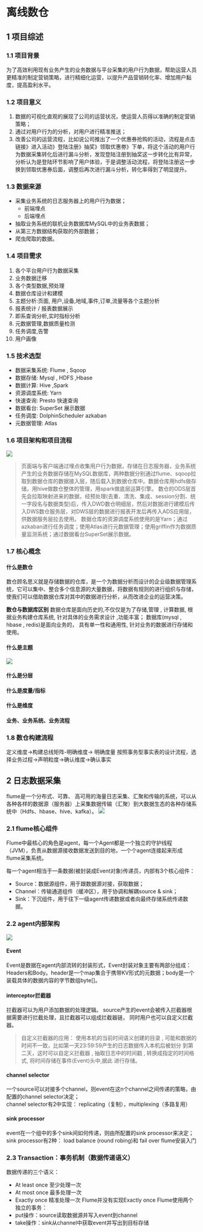 # 离线数仓
## 1 项目综述
### 1.1 项目背景
为了高效利用现有业务产生的业务数据与平台采集的用户行为数据，帮助运营人员更精准的制定营销策略，进行精细化运营，以提升产品营销转化率、增加用户黏度，提高盈利水平。

### 1.2 项目意义
1. 数据的可视化直观的展现了公司的运营状况，使运营人员得以准确的制定营销策略；
2. 通过对用户行为的分析，对用户进行精准推送；
3. 改善公司的运营流程，比如说公司推出了一个优惠券抢购的活动，流程是点击链接》进入活动》登陆注册》抽奖》领取优惠劵》下单，将这个活动的用户行为数据采集转化后进行漏斗分析，发现登陆注册到抽奖这一步转化比有异常，分析认为是登陆环节影响了用户体验，于是调整活动流程，将登陆注册这一步换到领取优惠券后面，调整后再次进行漏斗分析，转化率得到了明显提升。

### 1.3 数据来源
- 采集业务系统的日志服务器上的用户行为数据；
  - 前端埋点
  - 后端埋点
- 抽取业务系统的联机业务数据库MySQL中的业务表数据；
- 从第三方数据结构获取的外部数据；
- 爬虫爬取的数据。

### 1.4 项目需求
1. 各个平台用户行为数据采集
2. 业务数据迁移
3. 各个类型数据,预处理
4. 数据仓库设计和建模
5. 主题分析:页面, 用户,设备,地域,事件,订单,流量等各个主题分析
6. 报表统计 / 报表数据展示
7. 即系查询分析,实时指标分析
8. 元数据管理,数据质量检测
9. 任务调度,告警
10. 用户画像

### 1.5 技术选型
- 数据采集系统: Flume , Sqoop
- 数据存储: Mysql , HDFS ,Hbase
- 数据计算: Hive ,Spark
- 资源调度系统: Yarn
- 快速查询: Presto    快速查询
- 数据看台: SuperSet  展示数据
- 任务调度:  DolphinScheduler    azkaban 
- 元数据管理: Atlas 

### 1.6 项目架构和项目流程
![](离线数仓_img/2022-07-16-20-25-12.png)
> 页面端与客户端通过埋点收集用户行为数据，存储在日志服务器，业务系统产生的业务数据存储在MySQL数据库，两种数据分别通过flume、sqoop拉取到数据仓库的数据接入层，随后载入到数据仓库中。数据仓库用hdfs做存储，用hive做数仓整体的管理，用spark做底层运算引擎。
> 数仓的ODS层首先会拉取映射进来的数据，经预处理(去重、清洗、集成、session分割、统一字段名与数据类型)后，传入DWD数仓明细层，然后对数据进行建模后传入DWS数仓服务层，对DWS层的数据进行报表开发后再传入ADS应用层，供数据服务层拉去使用。
> 数据仓库的资源调度系统使用的是Yarn；通过azkaban进行任务调度；使用Atlas进行元数据管理；使用griffin作为数据质量监测系统；通过数据看台SuperSet展示数据。

### 1.7 核心概念
#### 什么是数仓
数仓顾名思义就是存储数据的仓库，是一个为数据分析而设计的企业级数据管理系统，它可以集中、整合多个信息源的大量数据，将数据有规则的进行组织与存储，使我们可以借助数据仓库对其中的数据进行分析，从而改进企业的运营决策。

**数仓与数据库区别**
数据仓库是面向历史的,不仅仅是为了存储,管理 , 计算数据, 根据业务构建仓库系统, 针对具体的业务需求设计 ,功能丰富；
数据库(mysql , hbase , redis)是面向业务的， 具有单一性和通用性, 针对业务的数据进行存储和使用。

#### 什么是主题
![](离线数仓_img/2022-07-17-20-53-47.png)
#### 什么是分层

#### 什么是度量/指标

#### 什么是维度

#### 业务、业务系统、业务流程

### 1.8 数仓构建流程
定义维度->构建总线矩阵-明确维度-> 明确度量
按照事务型事实表的设计流程，选择业务过程->声明粒度->确认维度->确认事实

## 2 日志数据采集
flume是一个分布式、可靠、 高可用的海量日志采集、汇聚和传输的系统，可以从各种各样的数据源（服务器）上采集数据传输（汇聚）到大数据生态的各种存储系统中（Hdfs、hbase、hive、kafka）。
![](离线数仓_img/2022-07-17-20-08-30.png)
### 2.1 flume核心组件
Flume中最核心的角色是agent，每一个Agent都是一个独立的守护线程（JVM），负责从数据源接收数据发送到目的地，一个个agent连接起来形成flume采集系统。

每一个agent相当于一条数据(被封装成Event对象)传递员，内部有3个核心组件： 
- Source：数据源组件，用于跟数据源对接，获取数据； 
- Channel：传输通道组件（缓冲区），用于协调和解耦source & sink；
- Sink：下沉组件，用于往下一级agent传递数据或者向最终存储系统传递数据。

### 2.2 agent内部架构
![](离线数仓_img/2022-07-17-20-13-02.png)

#### Event
Event是数据在agent内部流转的封装形式，Event封装对象主要有两部分组成：Headers和Body。header是一个map集合于携带KV形式的元数据；body是一个装载具体的数据内容的字节数组byte[]。

#### interceptor拦截器
拦截器可以为用户添加数据的处理逻辑。 
source产生的event会被传入拦截器根据需要进行拦截处理，且拦截器可以组成拦截器链，
同时用户也可以自定义拦截器。

> 自定义拦截器的应用：
> 使用本机的当前时间语义创建的目录 , 可能和数据的时间不一致，比如第一天23:59:59产生的日志数据传入本机后被划分
> 到第二天，这时可以自定义拦截器 , 抽取日志中的时间戳 , 转换成指定的时间格式, 将时间存储在事件(Event)头中,据此
> 进行存储。

#### channel selector
一个source可以对接多个channel，则event在这n个channel之间传递的策略，由配置的channel selector决定；  
channel selector有2中实现： replicating（复制），multiplexing（多路复用） 

#### sink processor
event在一个组中的多个sink间如何传递，则由所配置的sink processor来决定；
sink processor有2种： load balance (round robing)和 fail over 
flume安装入门

### 2.3 Transaction：事务机制（数据传递语义）
数据传递的三个语义：
-  At least once  至少处理一次
-  At most once  最多处理一次
- Exactly once    精准处理一次
Flume并没有实现Exactly once
Flume使用两个独立的事务：
-  put操作：source读取数据源并写入event到channel
-  take操作：sink从channel中获取event并写出到目标存储


